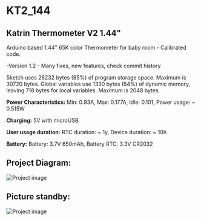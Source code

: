 # KT2_144
<h2>Katrin Thermometer V2 1.44"</h2>

Arduino based 1.44" 65K color Thermometer for baby room - Calibrated code.

-Version 1.2 - Many fixes, new features, check commit history

Sketch uses 26232 bytes (85%) of program storage space. Maximum is 30720 bytes.
Global variables use 1330 bytes (64%) of dynamic memory, leaving 718 bytes for local variables. Maximum is 2048 bytes.

<b>Power Characteristics:</b>
Min: 0.93A, 
Max: 0.177A, 
Idle: 0.101, 
Power usage: ~ 0.515W

<b>Charging:</b>
5V with microUSB

<b>User usage duration:</b>
RTC duration: ~ 1y, 
Device duration: ~ 10h

<b>Battery:</b>
Battery: 3.7V 650mAh, 
Battery RTC: 3.3V CR2032


<h2>Project Diagram: </h2>

![Project image](https://github.com/stlevkov/1.44-Home-Thermometer/blob/master/Resources/fritzing_katrin_therm.png)


<h2>Picture standby:</h2>

![Project image](https://i.imgur.com/T4G7s4b.jpg)

